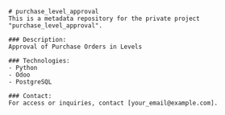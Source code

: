 
    # purchase_level_approval
    This is a metadata repository for the private project "purchase_level_approval".

    ### Description:
    Approval of Purchase Orders in Levels

    ### Technologies:
    - Python
    - Odoo
    - PostgreSQL

    ### Contact:
    For access or inquiries, contact [your_email@example.com].
    
